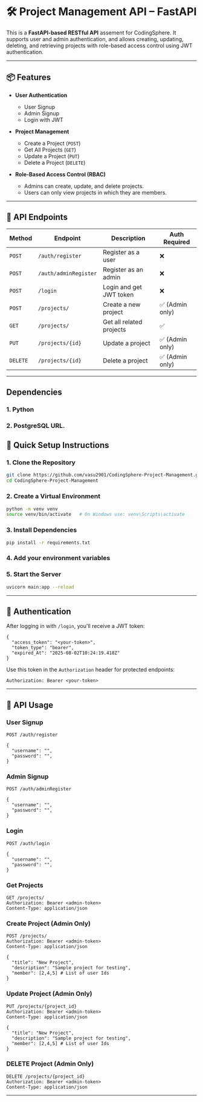 # 🛠️ Project Management API – FastAPI

This is a **FastAPI-based RESTful API** assement for CodingSphere. It supports user and admin authentication, and allows creating, updating, deleting, and retrieving projects with role-based access control using JWT authentication.

---

## 📦 Features

* **User Authentication**

  * User Signup
  * Admin Signup
  * Login with JWT
* **Project Management**

  * Create a Project (`POST`)
  * Get All Projects (`GET`)
  * Update a Project (`PUT`)
  * Delete a Project (`DELETE`)
* **Role-Based Access Control (RBAC)**

  * Admins can create, update, and delete projects.
  * Users can only view projects in which they are members.

---

## 🔗 API Endpoints

| Method   | Endpoint         | Description              | Auth Required  |
| -------- | ---------------- | ------------------------ | -------------- |
| `POST`   | `/auth/register`   | Register as a user       | ❌              |
| `POST`   | `/auth/adminRegister`  | Register as an admin     | ❌              |
| `POST`   | `/login`         | Login and get JWT token  | ❌              |
| `POST`   | `/projects/`     | Create a new project     | ✅ (Admin only) |
| `GET`    | `/projects/`     | Get all related projects | ✅              |
| `PUT`    | `/projects/{id}` | Update a project         | ✅ (Admin only) |
| `DELETE` | `/projects/{id}` | Delete a project         | ✅ (Admin only) |

---

## Dependencies

### 1. Python

### 2. PostgreSQL URL.

## 🚀 Quick Setup Instructions

### 1. Clone the Repository

```bash
git clone https://github.com/vasu2901/CodingSphere-Project-Management.git
cd CodingSphere-Project-Management
```

### 2. Create a Virtual Environment

```bash
python -m venv venv
source venv/bin/activate   # On Windows use: venv\Scripts\activate
```

### 3. Install Dependencies

```bash
pip install -r requirements.txt
```

### 4. Add your environment variables


### 5. Start the Server

```bash
uvicorn main:app --reload
```

---

## 🔐 Authentication

After logging in with `/login`, you'll receive a JWT token:

```
{
  "access_token": "<your-token>",
  "token_type": "bearer",
  "expired_At": "2025-08-02T10:24:19.418Z"
}
```

Use this token in the `Authorization` header for protected endpoints:

```
Authorization: Bearer <your-token>
```

---

## 🧪 API Usage

### User Signup
```http
POST /auth/register

{
  "username": "",
  "password": "",
}
```

### Admin Signup
```http
POST /auth/adminRegister

{
  "username": "",
  "password": "",
}
```

### Login
```http
POST /auth/login

{
  "username": "",
  "password": "",
}
```

### Get Projects

```http
GET /projects/
Authorization: Bearer <admin-token>
Content-Type: application/json
```

### Create Project (Admin Only)

```http
POST /projects/
Authorization: Bearer <admin-token>
Content-Type: application/json

{
  "title": "New Project",
  "description": "Sample project for testing",
  "member": [2,4,5] # List of user Ids
}
```


### Update Project (Admin Only)

```http
PUT /projects/{project_id}
Authorization: Bearer <admin-token>
Content-Type: application/json

{
  "title": "New Project",
  "description": "Sample project for testing",
  "member": [2,4,5] # List of user Ids
}
```

### DELETE Project (Admin Only)

```http
DELETE /projects/{project_id}
Authorization: Bearer <admin-token>
Content-Type: application/json
```
---

